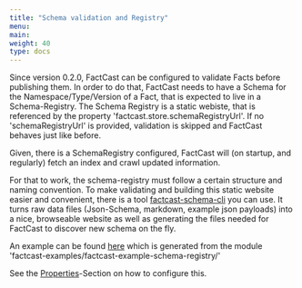 ```yaml
---
title: "Schema validation and Registry"
menu:
main:
weight: 40
type: docs
---
```



Since version 0.2.0, FactCast can be configured to validate Facts before publishing them. In order to do that, FactCast needs to have a Schema for the Namespace/Type/Version of a Fact, that is expected to live in a Schema-Registry. 
The Schema Registry is a static webiste, that is referenced by the property 'factcast.store.schemaRegistryUrl'.
If no 'schemaRegistryUrl' is provided, validation is skipped and FactCast behaves just like before.

Given, there is a SchemaRegistry configured, FactCast will (on startup, and regularly) fetch an index and crawl updated information.

For that to work, the schema-registry must follow a certain structure and naming convention. To make validating and building this static website easier and convenient, there is a tool [factcast-schema-cli](../fc-schema-cli) you can use. It turns raw data files (Json-Schema, markdown, example json payloads) into a nice, browseable website as well as generating the files needed for FactCast to discover new schema on the fly.

An example can be found [here](https://github.com/factcast/factcast/tree/master/factcast-examples/factcast-example-server/src/main/resources) which is generated from the module 'factcast-examples/factcast-example-schema-registry/'

See the [Properties](/setup/properties)-Section on how to configure this.
